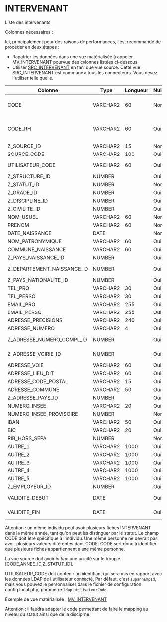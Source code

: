 # INTERVENANT

Liste des intervenants

Colonnes nécessaires :

Ici, principalement pour des raisons de performances, ilest recommandé de procéder en deux étapes :
* Rapatrier les données dans une vue matérialisée à appeler MV_INTERVENANT pourvue des colonnes listées ci-dessous
* Utiliser [SRC_INTERVENANT](../Générique/SRC_INTERVENANT.sql) en tant que vue source. Cette vue SRC_INTERVENANT est commune à tous les connecteurs.
Vous devez l'utiliser telle quelle.

|Colonne                   |Type    |Longueur|Nullable|Commentaire                  |
|--------------------------|--------|--------|--------|-----------------------------|
|CODE                      |VARCHAR2|60      |Non     | Identifiant unique de l'individu dans le système d'information l'individu |
|CODE_RH                   |VARCHAR2|60      |Oui     | Matricule permettant éventuellement d'identifier l'intervenant dans Siham, Harpège, Mangue, etc. |
|Z_SOURCE_ID               |VARCHAR2|15      |Non     |==> SOURCE.CODE              |
|SOURCE_CODE               |VARCHAR2|100     |Oui     |                             |
|UTILISATEUR_CODE          |VARCHAR2|60      |Oui     | Identifiant pour faire lien avec le LDAP |
|Z_STRUCTURE_ID            |NUMBER  |        |Oui     |==> STRUCTURE.SOURCE_CODE    |
|Z_STATUT_ID               |NUMBER  |        |Non     |==> STATUT_INTERVENANT.CODE  |
|Z_GRADE_ID                |NUMBER  |        |Oui     |==> GRADE.SOURCE_CODE        |
|Z_DISCIPLINE_ID           |NUMBER  |        |Oui     |==> DISCIPLINE.SOURCE_CODE   |
|Z_CIVILITE_ID             |NUMBER  |        |Oui     |==> CIVILITE.LIBELLE_COURT   |
|NOM_USUEL                 |VARCHAR2|60      |Non     |                             |
|PRENOM                    |VARCHAR2|60      |Non     |                             |
|DATE_NAISSANCE            |DATE    |        |Non     |                             |
|NOM_PATRONYMIQUE          |VARCHAR2|60      |Oui     |                             |
|COMMUNE_NAISSANCE         |VARCHAR2|60      |Oui     |                             |
|Z_PAYS_NAISSANCE_ID       |NUMBER  |        |Oui     |==> PAYS.SOURCE_CODE         |
|Z_DEPARTEMENT_NAISSANCE_ID|NUMBER  |        |Oui     |==> DEPARTEMENT.SOURCE_CODE  |
|Z_PAYS_NATIONALITE_ID     |NUMBER  |        |Oui     |==> PAYS.SOURCE_CODE         |
|TEL_PRO                   |VARCHAR2|30      |Oui     |                             |
|TEL_PERSO                 |VARCHAR2|30      |Oui     |                             |
|EMAIL_PRO                 |VARCHAR2|255     |Oui     |                             |
|EMAIL_PERSO               |VARCHAR2|255     |Oui     |                             |
|ADRESSE_PRECISIONS        |VARCHAR2|240     |Oui     |                             |
|ADRESSE_NUMERO            |VARCHAR2|4       |Oui     |                             |
|Z_ADRESSE_NUMERO_COMPL_ID |NUMBER  |        |Oui     |==> ADRESSE_NUMERO_COMPL.CODE|
|Z_ADRESSE_VOIRIE_ID       |NUMBER  |        |Oui     |==> ADRESSE_VOIRIE.SOURCE_CODE |
|ADRESSE_VOIE              |VARCHAR2|60      |Oui     |                             |
|ADRESSE_LIEU_DIT          |VARCHAR2|60      |Oui     |                             |
|ADRESSE_CODE_POSTAL       |VARCHAR2|15      |Oui     |                             |
|ADRESSE_COMMUNE           |VARCHAR2|50      |Oui     |                             |
|Z_ADRESSE_PAYS_ID         |NUMBER  |        |Oui     |==> PAYS.SOURCE_CODE         |
|NUMERO_INSEE              |VARCHAR2|20      |Oui     |                             |
|NUMERO_INSEE_PROVISOIRE   |NUMBER  |        |Non     | Flag (1 ou 0)               |
|IBAN                      |VARCHAR2|50      |Oui     |                             |
|BIC                       |VARCHAR2|20      |Oui     |                             |
|RIB_HORS_SEPA             |NUMBER  |        |Non     | Flag (1 ou 0)               |
|AUTRE_1                   |VARCHAR2|1000    |Oui     |                             |
|AUTRE_2                   |VARCHAR2|1000    |Oui     |                             |
|AUTRE_3                   |VARCHAR2|1000    |Oui     |                             |
|AUTRE_4                   |VARCHAR2|1000    |Oui     |                             |
|AUTRE_5                   |VARCHAR2|1000    |Oui     |                             |
|Z_EMPLOYEUR_ID            |NUMBER  |        |Oui     |==> EMPLOYEUR.SOURCE_CODE    |
|VALIDITE_DEBUT            |DATE    |        |Oui     |Date de début de validité (NULL = depuis toujours)  |
|VALIDITE_FIN              |DATE    |        |Oui     |Date de fin   de validité (NULL = pas d'expiration) |


Attention : un même individu peut avoir plusieurs fiches INTERVENANT dans la même année, tant qu'on peut les distinguer par le statut.
Le champ CODE doit être spécifique à l'individu. Une même personne ne devrait pas avoir plusieurs valeurs diférentes dans CODE.
CODE sert donc à identifier que plusieurs fiches appartiennent à une même personne.
 
La vue source doit avoir *in fine* une unicité sur le trouple [CODE,ANNEE_ID,Z_STATUT_ID].

UTILISATEUR_CODE doit contenir un identifiant qui sera mis en rapport avec les données LDAP de l'utilisateur connecté.
Par défaut, c'est `supannEmpId`, mais vous pouvez le personnaliser dans le fichier de configuration config.local.php, paramètre `ldap` `utilisateurCode`.


Exemple de vue matérialisée :
[MV_INTERVENANT](../Harpège/MV_INTERVENANT.sql)

Attention : il faudra adapter le code permettant de faire le mapping au niveau du statut ainsi que de la discipline.